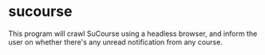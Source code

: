 # sucourse
This program will crawl SuCourse using a headless browser, and inform the user on whether there's any unread notification from any course.
